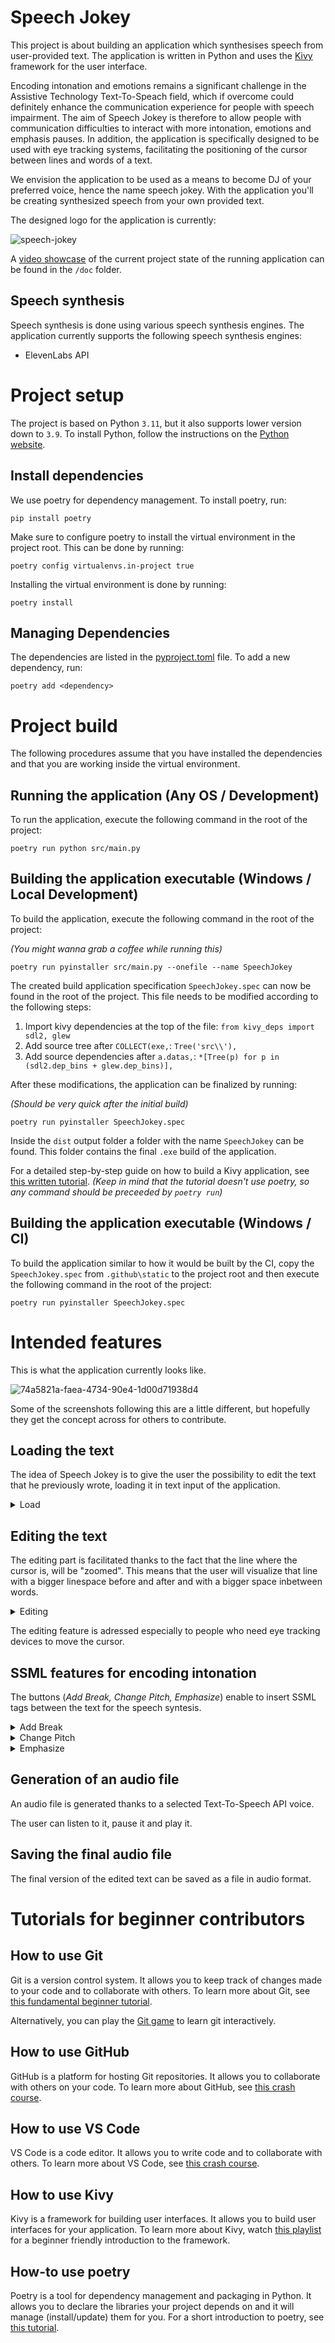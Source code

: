 # Speech Jokey

This project is about building an application which synthesises speech from user-provided text. The application is written in Python and uses the [Kivy](https://kivy.org/#home) framework for the user interface.

Encoding intonation and emotions remains a significant challenge in the Assistive Technology Text-To-Speach field, which if overcome could definitely enhance the communication experience for people with speech impairment. The aim of Speech Jokey is therefore to allow people with communication difficulties to interact with more intonation, emotions and emphasis pauses. 
In addition, the application is specifically designed to be used with eye tracking systems, facilitating the positioning of the cursor between lines and words of a text.  

We envision the application to be used as a means to become DJ of your preferred voice, hence the name speech jokey. With the application you'll be creating synthesized speech from your own provided text.

The designed logo for the application is currently: 

![speech-jokey](https://github.com/HackXIt/assist-heidi-speech-jokey/assets/1595680/b5cd0eb0-2baa-4a0c-b463-ace9526c8def)

A [video showcase](https://github.com/HackXIt/assist-heidi-speech-jokey/blob/f180d5f0ac2c26254804e884c03c75cedc8ba890/doc/SpeechJokey_PreRelease-Development_Showcase.mp4) of the current project state of the running application can be found in the `/doc` folder.

## Speech synthesis
Speech synthesis is done using various speech synthesis engines. The application currently supports the following speech synthesis engines:
* ElevenLabs API

# Project setup
The project is based on Python `3.11`, but it also supports lower version down to `3.9`. To install Python, follow the instructions on the [Python website](https://www.python.org/downloads/).

## Install dependencies
We use poetry for dependency management. To install poetry, run:
```
pip install poetry
```

Make sure to configure poetry to install the virtual environment in the project root. This can be done by running:
```
poetry config virtualenvs.in-project true
```

Installing the virtual environment is done by running:
```
poetry install
```

## Managing Dependencies
The dependencies are listed in the [pyproject.toml](pyproject.toml) file. To add a new dependency, run:
```
poetry add <dependency>
```

# Project build
The following procedures assume that you have installed the dependencies and that you are working inside the virtual environment.

## Running the application (Any OS / Development)
To run the application, execute the following command in the root of the project:
```
poetry run python src/main.py
```

## Building the application executable (Windows / Local Development)
To build the application, execute the following command in the root of the project:

_(You might wanna grab a coffee while running this)_
```
poetry run pyinstaller src/main.py --onefile --name SpeechJokey
```

The created build application specification `SpeechJokey.spec` can now be found in the root of the project.
This file needs to be modified according to the following steps:
1. Import kivy dependencies at the top of the file: `from kivy_deps import sdl2, glew`
2. Add source tree after `COLLECT(exe,`: `Tree('src\\'),`
3. Add source dependencies after `a.datas,`: `*[Tree(p) for p in (sdl2.dep_bins + glew.dep_bins)],`

After these modifications, the application can be finalized by running:

_(Should be very quick after the initial build)_
```
poetry run pyinstaller SpeechJokey.spec
```

Inside the `dist` output folder a folder with the name `SpeechJokey` can be found. This folder contains the final `.exe` build of the application.

For a detailed step-by-step guide on how to build a Kivy application, see [this written tutorial](https://github.com/CovidCoder/Kivy-App-Package-Windows-Tutorial/blob/master/KivyPackageTut.md). 
_(Keep in mind that the tutorial doesn't use poetry, so any command should be preceeded by `poetry run`)_

## Building the application executable (Windows / CI)
To build the application similar to how it would be built by the CI, copy the `SpeechJokey.spec` from `.github\static` to the project root and then execute the following command in the root of the project:
```
poetry run pyinstaller SpeechJokey.spec
```

# Intended features  

This is what the application currently looks like.

![74a5821a-faea-4734-90e4-1d00d71938d4](https://github.com/HackXIt/assist-heidi-speech-jokey/assets/1595680/8ed7a97f-fad1-41ac-bdb4-049549a0f0ba)

Some of the screenshots following this are a little different, but hopefully they get the concept across for others to contribute.

## Loading the text
The idea of Speech Jokey is to give the user the possibility to edit the text that he previously wrote, loading it in text input of the application. 

<details><summary>Load</summary><img width="933" alt="f61731c8-2529-4369-a9df-3a00e0e86f1c" src="https://github.com/HackXIt/assist-heidi-speech-jokey/assets/1595680/672ef958-2c51-4865-afd5-3eaabe9c43be"></details>

## Editing the text
The editing part is facilitated thanks to the fact that the line where the cursor is, will be "zoomed". This means that the user will visualize that line with a bigger linespace before and
after and with a bigger space inbetween words. 

<details><summary>Editing</summary><img width="935" alt="9fe969ae-a399-4d36-9f8d-ca0d118edc63" src="https://github.com/HackXIt/assist-heidi-speech-jokey/assets/1595680/ce8be5b4-ce4c-4943-befc-1e5fc54878d9"></details>

The editing feature is adressed especially to people who need eye tracking devices to move the cursor. 

## SSML features for encoding intonation
The buttons (_Add Break, Change Pitch, Emphasize_) enable to insert SSML tags between the text for the speech syntesis. 

<details><summary>Add Break</summary><img width="932" alt="39508a72-aee9-49f7-aa97-c2bd5eb76607" src="https://github.com/HackXIt/assist-heidi-speech-jokey/assets/1595680/2dff8a4d-2ef7-4245-b596-6584dd006c25"></details>
<details><summary>Change Pitch</summary><img width="936" alt="31dca5c9-76db-4a04-8b6d-3eef8a2f97f8" src="https://github.com/HackXIt/assist-heidi-speech-jokey/assets/1595680/0943c34f-b78b-41cb-bc73-edc978fdd5a6"></details>
<details><summary>Emphasize</summary><img a="https://github.com/ChiaraCalvo/git-exercise/assets/146334030/31dca5c9-76db-4a04-8b6d-3eef8a2f97f8"/></details>

## Generation of an audio file 
An audio file is generated thanks to a selected Text-To-Speech API voice. 

The user can listen to it, pause it and play it. 

## Saving the final audio file 
The final version of the edited text can be saved as a file in audio format.



# Tutorials for beginner contributors
## How to use Git
Git is a version control system. It allows you to keep track of changes made to your code and to collaborate with others. To learn more about Git, see [this fundamental beginner tutorial](https://www.youtube.com/watch?v=HVsySz-h9r4).

Alternatively, you can play the [Git game](https://ohmygit.org/) to learn git interactively.

## How to use GitHub
GitHub is a platform for hosting Git repositories. It allows you to collaborate with others on your code. To learn more about GitHub, see [this crash course](https://www.youtube.com/watch?v=iv8rSLsi1xo).

## How to use VS Code
VS Code is a code editor. It allows you to write code and to collaborate with others. To learn more about VS Code, see [this crash course](https://www.youtube.com/watch?v=WPqXP_kLzpo).

## How to use Kivy
Kivy is a framework for building user interfaces. It allows you to build user interfaces for your application. To learn more about Kivy, watch [this playlist](https://www.youtube.com/playlist?list=PLCC34OHNcOtpz7PJQ7Tv7hqFBP_xDDjqg) for a beginner friendly introduction to the framework.

## How-to use poetry
Poetry is a tool for dependency management and packaging in Python. It allows you to declare the libraries your project depends on and it will manage (install/update) them for you.
For a short introduction to poetry, see [this tutorial](https://python-poetry.org/docs/basic-usage/).
